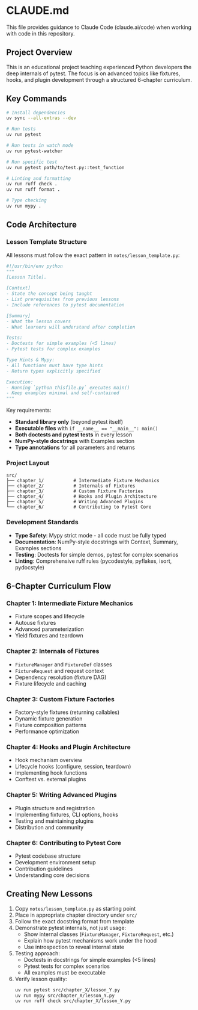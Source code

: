 # CLAUDE.md

This file provides guidance to Claude Code (claude.ai/code) when working with code in this repository.

## Project Overview

This is an educational project teaching experienced Python developers the deep internals of pytest. The focus is on advanced topics like fixtures, hooks, and plugin development through a structured 6-chapter curriculum.

## Key Commands

```bash
# Install dependencies
uv sync --all-extras --dev

# Run tests
uv run pytest

# Run tests in watch mode
uv run pytest-watcher

# Run specific test
uv run pytest path/to/test.py::test_function

# Linting and formatting
uv run ruff check .
uv run ruff format .

# Type checking
uv run mypy .
```

## Code Architecture

### Lesson Template Structure
All lessons must follow the exact pattern in `notes/lesson_template.py`:

```python
#!/usr/bin/env python
"""
[Lesson Title].

[Context]
- State the concept being taught
- List prerequisites from previous lessons
- Include references to pytest documentation

[Summary]
- What the lesson covers
- What learners will understand after completion

Tests:
- Doctests for simple examples (<5 lines)
- Pytest tests for complex examples

Type Hints & Mypy:
- All functions must have type hints
- Return types explicitly specified

Execution:
- Running `python thisfile.py` executes main()
- Keep examples minimal and self-contained
"""
```

Key requirements:
- **Standard library only** (beyond pytest itself)
- **Executable files** with `if __name__ == "__main__": main()`
- **Both doctests and pytest tests** in every lesson
- **NumPy-style docstrings** with Examples section
- **Type annotations** for all parameters and returns

### Project Layout
```
src/
├── chapter_1/           # Intermediate Fixture Mechanics
├── chapter_2/           # Internals of Fixtures
├── chapter_3/           # Custom Fixture Factories
├── chapter_4/           # Hooks and Plugin Architecture
├── chapter_5/           # Writing Advanced Plugins
└── chapter_6/           # Contributing to Pytest Core
```

### Development Standards
- **Type Safety**: Mypy strict mode - all code must be fully typed
- **Documentation**: NumPy-style docstrings with Context, Summary, Examples sections
- **Testing**: Doctests for simple demos, pytest for complex scenarios
- **Linting**: Comprehensive ruff rules (pycodestyle, pyflakes, isort, pydocstyle)

## 6-Chapter Curriculum Flow

### Chapter 1: Intermediate Fixture Mechanics
- Fixture scopes and lifecycle
- Autouse fixtures
- Advanced parameterization
- Yield fixtures and teardown

### Chapter 2: Internals of Fixtures
- `FixtureManager` and `FixtureDef` classes
- `FixtureRequest` and request context
- Dependency resolution (fixture DAG)
- Fixture lifecycle and caching

### Chapter 3: Custom Fixture Factories
- Factory-style fixtures (returning callables)
- Dynamic fixture generation
- Fixture composition patterns
- Performance optimization

### Chapter 4: Hooks and Plugin Architecture
- Hook mechanism overview
- Lifecycle hooks (configure, session, teardown)
- Implementing hook functions
- Conftest vs. external plugins

### Chapter 5: Writing Advanced Plugins
- Plugin structure and registration
- Implementing fixtures, CLI options, hooks
- Testing and maintaining plugins
- Distribution and community

### Chapter 6: Contributing to Pytest Core
- Pytest codebase structure
- Development environment setup
- Contribution guidelines
- Understanding core decisions

## Creating New Lessons

1. Copy `notes/lesson_template.py` as starting point
2. Place in appropriate chapter directory under `src/`
3. Follow the exact docstring format from template
4. Demonstrate pytest internals, not just usage:
   - Show internal classes (`FixtureManager`, `FixtureRequest`, etc.)
   - Explain how pytest mechanisms work under the hood
   - Use introspection to reveal internal state
5. Testing approach:
   - Doctests in docstrings for simple examples (<5 lines)
   - Pytest tests for complex scenarios
   - All examples must be executable
6. Verify lesson quality:
   ```bash
   uv run pytest src/chapter_X/lesson_Y.py
   uv run mypy src/chapter_X/lesson_Y.py
   uv run ruff check src/chapter_X/lesson_Y.py
   ```